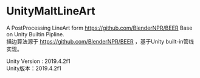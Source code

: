 # UnityMaltLineArt
A PostProcessing LineArt form https://github.com/BlenderNPR/BEER Base on Unity Builtin Pipline.  
描边算法源于 https://github.com/BlenderNPR/BEER ，基于Unity built-in管线实现。  

Unity Version : 2019.4.2f1  
Unity版本：2019.4.2f1  
